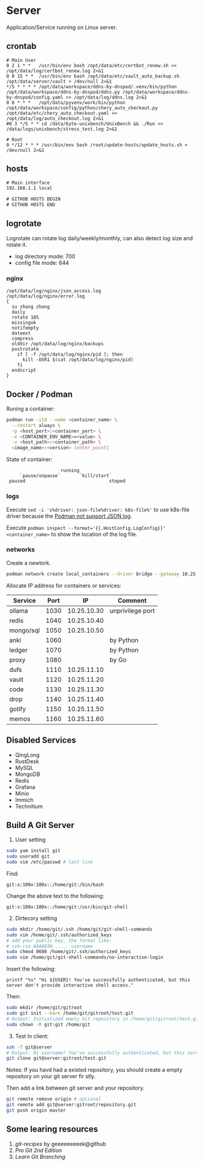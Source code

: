 # Server

Application/Service running on Linux server.

## crontab

```
# Main User
0 2 1 * *   /usr/bin/env bash /opt/data/etc/certbot_renew.sh >> /opt/data/log/certbot_renew.log 2>&1
0 0 15 * *  /usr/bin/env bash /opt/data/etc/vault_auto_backup.sh /opt/data/server/vault > /dev/null 2>&1
*/5 * * * * /opt/data/workspace/ddns-by-dnspod/.venv/bin/python /opt/data/workspace/ddns-by-dnspod/ddns.py /opt/data/workspace/ddns-by-dnspod/config.yaml >> /opt/data/log/ddns.log 2>&1
0 8 * * *   /opt/data/pyvenv/work/bin/python /opt/data/workspace/config/python/chery_auto_checkout.py /opt/data/etc/chery_auto_checkout.yaml >> /opt/data/log/auto_checkout.log 2>&1
#0 3 */5 * * cd /data/byte-unixbench/UnixBench && ./Run >> /data/logs/unixbench/stress_test.log 2>&1

# Root
0 */12 * * * /usr/bin/env bash /root/update-hosts/update_hosts.sh > /dev/null 2>&1
```

## hosts

```txt
# Main interface
192.168.1.1 local

# GITHUB HOSTS BEGIN
# GITHUB HOSTS END
```

## logrotate

Logrotate can rotate log daily/weekly/monthly, can also detect log size and rotate it.

- log directory mode: 700
- config file mode:   644

### nginx

```
/opt/data/log/nginx/json_access.log
/opt/data/log/nginx/error.log
{
  su zhang zhang
  daily
  rotate 185
  missingok
  notifempty
  dateext
  compress
  olddir /opt/data/log/nginx/backups
  postrotate
    if [ -f /opt/data/log/nginx/pid ]; then
      kill -USR1 $(cat /opt/data/log/nginx/pid)
    fi
  endscript
}
```

## Docker / Podman

Runing a container:

```bash
podman run -itd --name <container_name> \
  --restart always \
  -p <host_port>:<container_port> \
  -e <CONTAINER_ENV_NAME>=<value> \
  -v <host_path>:<container_path> \
  <image_name>:<version> [enter_point]
```

State of container:

```
                    running
     `pause/unpause`       `kill/start`
 paused                               stoped
```

### logs

Execute `sed -i 's%driver: json-file%driver: k8s-file%'` to use k8s-file driver because
the [Podman not support JSON log](https://github.com/containers/podman/issues/16317).

Execute `podman inspect --format='{{.HostConfig.LogConfig}}' <container_name>`
to show the location of the log file.

### networks

Create a newtork.

```bash
podman network create local_containers --driver bridge --gateway 10.25.0.1 --subnet 10.25.0.0/20
```

Allocate IP address for containers or services:

| Service | Port| IP| Comment |
| --------------- | --------------- | --------------- |--------------- |
|ollama|1030|10.25.10.30| unprivilege port |
|redis|1040|10.25.10.40| |
|mongo/sql|1050|10.25.10.50| |
|anki|1060| | by Python |
|ledger|1070| | by Python |
|proxy|1080| | by Go |
|dufs|1110|10.25.11.10| |
|vault|1120|10.25.11.20| |
|code|1130|10.25.11.30| |
|drop|1140|10.25.11.40| |
|gotify|1150|10.25.11.50| |
|memos|1160|10.25.11.60| |

## Disabled Services

- QingLong
- RustDesk
- MySQL
- MongoDB
- Redis
- Grafana
- Minio
- Immich
- Technitium

## Build A Git Server

1. User setting

```bash
sudo yum install git
sudo useradd git
sudo vim /etc/passwd # last line
```

Find:

```
git:x:100x:100x::/home/git:/bin/bash
```

Change the above text to the following:

```
git:x:100x:100x::/home/git:/usr/bin/git-shell
```

2. Dirtecory setting

```bash
sudo mkdir /home/git/.ssh /home/git/git-shell-commands
sudo vim /home/git/.ssh/authorized_keys
# add your public key, the format like:
# ssh-rsa AAAAB3N...... username
sudo chmod 0600 /home/git/.ssh/authorized_keys
sudo vim /home/git/git-shell-commands/no-interactive-login
```

Insert the following:

```
printf "%s" "Hi ${USER}! You've successfully authenticated, but this server don't provide interactive shell access."
```

Then:

```bash
sudo mkdir /home/git/gitroot
sudo git init --bare /home/git/gitroot/test.git
# Output: Initialized empty Git repository in /home/git/gitroot/test.git/
sudo chown -R git:git /home/git
```

3. Test
In client:

```bash
ssh -T git@server
# Output: Hi username! You've successfully authenticated, but this server don't provide interactive shell access.
git clone git@server:gitroot/test.git
```

Notes:
If you havd had a existed repository, you should create a empty repository on your git server fir
stly.

Then add a link between git server and your repository.

```bash
git remote remove origin # optional
git remote add git@server:gitroot/repository.git
git push origin master
```

## Some learing resources

1. *git-recipes* by geeeeeeeeek@github
2. *Pro Git 2nd Edition*
3. *Learn Git Branching*
